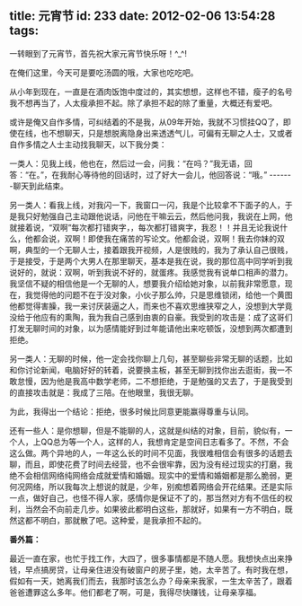 title: 元宵节
id: 233
date: 2012-02-06 13:54:28
tags:
---

一转眼到了元宵节，首先祝大家元宵节快乐呀！^_^!

在俺们这里，今天可是要吃汤圆的哦，大家也吃吃吧。

从小年到现在，一直是在酒肉饭饱中度过的，其实想想，这样也不错，瘦子的名号我不想再当了，人太瘦承担不起。除了承担不起的除了重量，大概还有爱吧。

或许是俺又自作多情，可纠结着的不是我，从09年开始，我就不习惯挂QQ了，即使在线，也不想聊天，只是想脱离隐身出来透透气儿，可偏有无聊之人士，又或者自作多情之人士主动找我聊天，以下我分类：

一类人：见我上线，他也在，然后过一会，问我：“在吗？”我无语，回答：“在。”，在我耐心等待他的回话时，过了好大一会儿，他回答说：“哦。” -------聊天到此结束。

另一类人：看我上线，对我闪一下，我窗口一闪，我是个比较拿不下面子的人，于是我只好勉强自己主动跟他说话，问他在干嘛云云，然后他问我，我说在上网，他就接着说，“双啊”每次都打错爽字，，每次都打错爽字，我忍！！并且无论我说什么，他都会说，双啊！即使我在痛苦的写论文。他都会说，双啊！我去你妹的双啊，典型的一个无聊人士，接着跟我开视频，人是很贱的，我为了承认自己很贱，于是接受，于是两个大男人在那里聊天，基本是我在说，我的那位高中同学听到我说好的，就说：双啊，听到我说不好的，就蛋疼。我感觉我有说单口相声的潜力。我坚信不疑的相信他是一个无聊的人，想要我介绍给她对象，以前我非常愿意，现在，我觉得他的问题不在于没对象，小伙子那么帅，只是思维锁闭，给他一个黄图他都觉得害臊，我一来讨厌装逼之人，而来也不喜欢思维狭窄之人，没想到大学竟没给于他应有的熏陶，我为我自己感到由衷的自豪。我受到的攻击是：成了这哥们打发无聊时间的对象，以为感情能好到过年能请他出来吃顿饭，没想到两次都遭到拒绝。<!--more-->

另一类人：无聊的时候，他一定会找你聊上几句，甚至聊些非常无聊的话题，比如和你讨论新闻，电脑好好的转着，说要换主板，甚至无聊到找你出去逛街，我一不敢怠慢，因为他是我高中数学老师，二不想拒绝，于是勉强的又去了，于是我受到的直接攻击就是：我成了三陪。在他眼里，我很无聊。

为此，我得出一个结论：拒绝，很多时候比同意更能赢得尊重与认同。

还有一些人：是你想聊，但是不能聊的人，这就是纠结的对象，目前，貌似有，一个人，上QQ总为等一个人，这样的人，我想肯定是空间日志看多了。不然，不会这么做。两个异地的人，一年这么长的时间不见面，我很难相信会有很多的话题去聊，而且，即使花费了时间去经营，也不会很牢靠，因为没有经过现实的打磨，我绝不会相信网络纯网络会成就爱情和婚姻。现实中的爱情和婚姻都是那么脆弱，更何况网络，所以我每次上想说的就是，少年，别痴想着网络会开花结果。还是实际一点，做好自己，也怪不得人家，感情你是保证不了的，那当然对方有不信任的权利，当然会不向前走几步。如果彼此都明白这些，那就好，如果有一方不明白，既然这都不明白，那就散了吧。这种爱，是我承担不起的。

**番外篇：**

最近一直在家，也忙于找工作，大四了，很多事情都是不随人愿。我想快点出来挣钱，早点搞房贷，让母亲住进没有破窗户的房子里，她，太辛苦了。有时我在想，假如有一天，她离我们而去，我那时该怎么办？母亲来我家，一生太辛苦了，跟着爸爸遭罪这么多年。他们都老了啊，可是，我得尽快赚钱，让母亲享福。

&nbsp;
